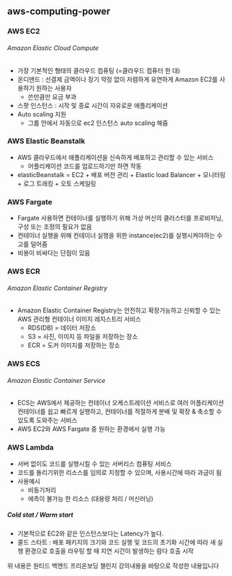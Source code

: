 ## aws-computing-power

### AWS EC2
###### Amazon Elastic Cloud Compute

* 가장 기본적인 형태의 클라우드 컴퓨팅 (=클라우드 컴퓨터 한 대)
* 온디맨드 : 선결제 금액이나 장기 약정 없이 저렴하게 유연하게 Amazon EC2를 사용하기 원하는 사용자
  *  쓴만큼만 요금 부과
* 스팟 인스턴스 : 시작 및 종료 시간이 자유로운 애플리케이션
* Auto scaling 지원
  * 그룹 안에서 자동으로 ec2 인스턴스 auto scaling 해줌

### AWS Elastic Beanstalk

* AWS 클라우드에서 애플리케이션을 신속하게 배포하고 관리할 수 있는 서비스
  * 어플리케이션 코드를 업로드하기만 하면 작동
* elasticBeanstalk = EC2 + 배포 버전 관리 + Elastic load Balancer + 모니터링 + 로그 트래킹 + 오토 스케일링

### AWS Fargate 

* Fargate 사용하면 컨테이너를 실행하기 위해 가상 머신의 클러스터를 프로비저닝, 구성 또는 조정의 필요가 없음
* 컨테이너 실행을 위해 컨테이너 실행을 위한 instance(ec2)를 실행시켜야하는 수고를 덜어줌
* 비용이 비싸다는 단점이 있음

### AWS ECR
###### Amazon Elastic Container Registry

* Amazon Elastic Container Registry는 안전하고 확장가능하고 신뢰할 수 있는 AWS 관리형 컨테이너 이미지 레지스트리 서비스
  * RDS(DB) = 데이터 저장소
  * S3 = 사진, 이미지 등 파일을 저장하는 장소
  * ECR = 도커 이미지를 저장하는 장소

### AWS ECS
###### Amazon Elastic Container Service

* ECS는 AWS에서 제공하는 컨테이너 오케스트레이션 서비스로 여러 어플리케이션 컨테이너를 쉽고 빠르게 실행하고, 컨테이너를 적절하게 분배 및 확장 & 축소할 수 있도록 도와주는 서비스
* AWS EC2와 AWS Fargate 중 원하는 환경에서 실행 가능
### AWS Lambda

* 서버 없이도 코드를 실행시킬 수 있는 서버리스 컴퓨팅 서비스
* 코드를 돌리기위한 리소스를 임의로 지정할 수 있으며, 사용시간에 따라 과금이 됨
* 사용예시
  * 비동기처리
  * 에측이 불가능 한 리소스 (대용량 처리 / 머신러닝)


##### Cold stat / Warm start
* 기본적으로 EC2와 같은 인스턴스보다는 Latency가 높다.
* 콜드 스타트 : 배포 패키지의 크기와 코드 실행 및 코드의 초기화 시간에 따라 새 실행 환경으로 호출을 라우팅 할 때 지연 시간이 발생하는 람다 호출 시작 


위 내용은 원티드 백엔드 프리온보딩 챌린지 강의내용을 바탕으로 작성한 내용입니다